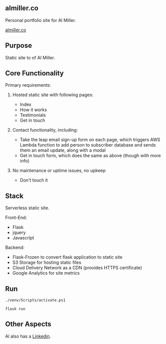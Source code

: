 ## almiller.co

Personal portfolio site for Al Miller.

[almiller.co](https://www.almiller.co)

## Purpose

Static site to of Al Miller.

## Core Functionality

Primary requirements:

1. Hosted static site with following pages:
    - Index
    - How it works
    - Testimonials
    - Get in touch

2. Contact functionality, including:
    - Take the leap email sign-up form on each page, which triggers AWS Lambda function to add person to subscriber database and sends them an email update, along with a modal
    - Get in touch form, which does the same as above (though with more info)

3. No maintenance or uptime issues, no upkeep
    - Don't touch it

## Stack

Serverless static site.

Front-End:

- Flask
- jquery
- Javascript

Backend:

- Flask-Frozen to convert flask application to static site
- S3 Storage for hosting static files
- Cloud Delivery Network as a CDN (provides HTTPS certificate)
- Google Analytics for site metrics

## Run

`./venv/Scripts/activate.ps1`

`flask run`

## Other Aspects

Al also has a [Linkedin](https://www.linkedin.com/al-miller/).